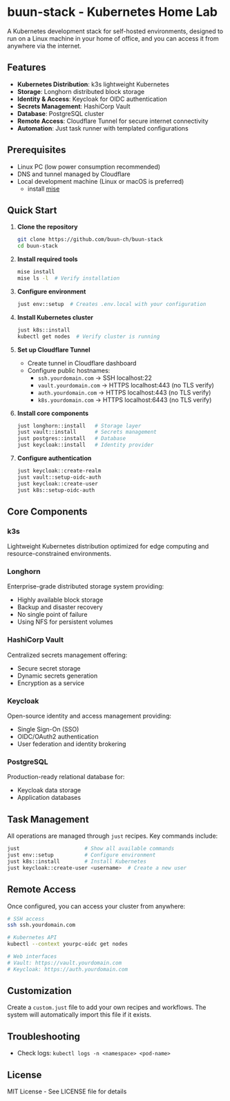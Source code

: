 # buun-stack - Kubernetes Home Lab

A Kubernetes development stack for self-hosted environments, designed to run on a Linux machine in your home of office, and you can access it from anywhere via the internet.

## Features

- **Kubernetes Distribution**: k3s lightweight Kubernetes
- **Storage**: Longhorn distributed block storage
- **Identity & Access**: Keycloak for OIDC authentication
- **Secrets Management**: HashiCorp Vault
- **Database**: PostgreSQL cluster
- **Remote Access**: Cloudflare Tunnel for secure internet connectivity
- **Automation**: Just task runner with templated configurations

## Prerequisites

- Linux PC (low power consumption recommended)
- DNS and tunnel managed by Cloudflare
- Local development machine (Linux or macOS is preferred)
    - install [mise](https://mise.jdx.dev/)

## Quick Start

1. **Clone the repository**

   ```bash
   git clone https://github.com/buun-ch/buun-stack
   cd buun-stack
   ```

2. **Install required tools**

   ```bash
   mise install
   mise ls -l  # Verify installation
   ```

3. **Configure environment**

   ```bash
   just env::setup  # Creates .env.local with your configuration
   ```

4. **Install Kubernetes cluster**

   ```bash
   just k8s::install
   kubectl get nodes  # Verify cluster is running
   ```

5. **Set up Cloudflare Tunnel**
   - Create tunnel in Cloudflare dashboard
   - Configure public hostnames:
     - `ssh.yourdomain.com` → SSH localhost:22
     - `vault.yourdomain.com` → HTTPS localhost:443 (no TLS verify)
     - `auth.yourdomain.com` → HTTPS localhost:443 (no TLS verify)
     - `k8s.yourdomain.com` → HTTPS localhost:6443 (no TLS verify)

6. **Install core components**

   ```bash
   just longhorn::install   # Storage layer
   just vault::install      # Secrets management
   just postgres::install   # Database
   just keycloak::install   # Identity provider
   ```

7. **Configure authentication**

   ```bash
   just keycloak::create-realm
   just vault::setup-oidc-auth
   just keycloak::create-user
   just k8s::setup-oidc-auth
   ```

## Core Components

### k3s

Lightweight Kubernetes distribution optimized for edge computing and resource-constrained environments.

### Longhorn

Enterprise-grade distributed storage system providing:

- Highly available block storage
- Backup and disaster recovery
- No single point of failure
- Using NFS for persistent volumes

### HashiCorp Vault

Centralized secrets management offering:

- Secure secret storage
- Dynamic secrets generation
- Encryption as a service

### Keycloak

Open-source identity and access management providing:

- Single Sign-On (SSO)
- OIDC/OAuth2 authentication
- User federation and identity brokering

### PostgreSQL

Production-ready relational database for:

- Keycloak data storage
- Application databases

## Task Management

All operations are managed through `just` recipes. Key commands include:

```bash
just                     # Show all available commands
just env::setup          # Configure environment
just k8s::install        # Install Kubernetes
just keycloak::create-user <username>  # Create a new user
```

## Remote Access

Once configured, you can access your cluster from anywhere:

```bash
# SSH access
ssh ssh.yourdomain.com

# Kubernetes API
kubectl --context yourpc-oidc get nodes

# Web interfaces
# Vault: https://vault.yourdomain.com
# Keycloak: https://auth.yourdomain.com
```

## Customization

Create a `custom.just` file to add your own recipes and workflows. The system will automatically import this file if it exists.

## Troubleshooting

- Check logs: `kubectl logs -n <namespace> <pod-name>`

## License

MIT License - See LICENSE file for details
